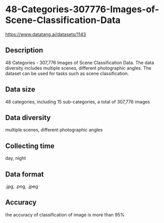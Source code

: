 # 48-Categories-307776-Images-of-Scene-Classification-Data
https://www.datatang.ai/datasets/1143

## Description
48 Categories - 307,776 Images of Scene Classification Data. The data diversity includes multiple scenes, different photographic angles. The dataset can be used for tasks such as scene classification.

## Data size
48 categories, including 15 sub-categories, a total of 307,776 images

## Data diversity
multiple scenes, different photographic angles

## Collecting time
day, night

## Data format
.jpg, .png, .jpeg

## Accuracy
the accuracy of classification of image is more than 95%
